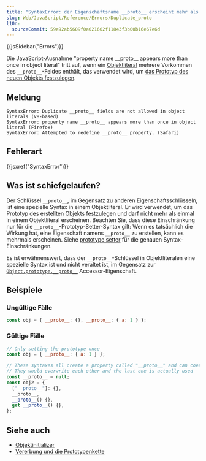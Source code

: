 ```yaml
---
title: "SyntaxError: der Eigenschaftsname __proto__ erscheint mehr als einmal im Objektliteral"
slug: Web/JavaScript/Reference/Errors/Duplicate_proto
l10n:
  sourceCommit: 59a92ab5609f0a021602f11843f3b00b16e67e6d
---
```


{{jsSidebar("Errors")}}

Die JavaScript-Ausnahme "property name \_\_proto\_\_ appears more than once in object literal" tritt auf, wenn ein [Objektliteral](/de/docs/Web/JavaScript/Reference/Operators/Object_initializer) mehrere Vorkommen des `__proto__`-Feldes enthält, das verwendet wird, um [das Prototyp des neuen Objekts festzulegen](/de/docs/Web/JavaScript/Reference/Operators/Object_initializer#prototype_setter).

## Meldung

```plain
SyntaxError: Duplicate __proto__ fields are not allowed in object literals (V8-based)
SyntaxError: property name __proto__ appears more than once in object literal (Firefox)
SyntaxError: Attempted to redefine __proto__ property. (Safari)
```

## Fehlerart

{{jsxref("SyntaxError")}}

## Was ist schiefgelaufen?

Der Schlüssel `__proto__`, im Gegensatz zu anderen Eigenschaftsschlüsseln, ist eine spezielle Syntax in einem Objektliteral. Er wird verwendet, um das Prototyp des erstellten Objekts festzulegen und darf nicht mehr als einmal in einem Objektliteral erscheinen. Beachten Sie, dass diese Einschränkung nur für die `__proto__`-Prototyp-Setter-Syntax gilt: Wenn es tatsächlich die Wirkung hat, eine Eigenschaft namens `__proto__` zu erstellen, kann es mehrmals erscheinen. Siehe [prototype setter](/de/docs/Web/JavaScript/Reference/Operators/Object_initializer#prototype_setter) für die genauen Syntax-Einschränkungen.

Es ist erwähnenswert, dass der `__proto__`-Schlüssel in Objektliteralen eine spezielle Syntax ist und nicht veraltet ist, im Gegensatz zur [`Object.prototype.__proto__`](/de/docs/Web/JavaScript/Reference/Global_Objects/Object/proto) Accessor-Eigenschaft.

## Beispiele

### Ungültige Fälle

```js example-bad
const obj = { __proto__: {}, __proto__: { a: 1 } };
```

### Gültige Fälle

```js example-good
// Only setting the prototype once
const obj = { __proto__: { a: 1 } };

// These syntaxes all create a property called "__proto__" and can coexist
// They would overwrite each other and the last one is actually used
const __proto__ = null;
const obj2 = {
  ["__proto__"]: {},
  __proto__,
  __proto__() {},
  get __proto__() {},
};
```

## Siehe auch

- [Objektinitializer](/de/docs/Web/JavaScript/Reference/Operators/Object_initializer)
- [Vererbung und die Prototypenkette](/de/docs/Web/JavaScript/Inheritance_and_the_prototype_chain)
